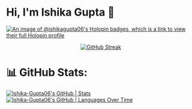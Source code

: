 # Hi, I'm Ishika Gupta 👋      

[![An image of @ishikagupta06's Holopin badges, which is a link to view their full Holopin profile](https://holopin.me/ishikagupta06)](https://holopin.io/@ishikagupta06)

<div align=center>
  <a href="https://git.io/streak-stats"><img src="https://streak-stats.demolab.com?user=Ishika-Gupta06&theme=garden&hide_border=true&date_format=M%20j%5B%2C%20Y%5D" alt="GitHub Streak" /></a>
 
</div>

# 📊 GitHub Stats:
[![Ishika-Gupta06's GitHub | Stats](https://stats.quira.sh/Ishika-Gupta06/github?theme=dark)](https://quira.sh?utm_source=widgets&utm_campaign=Ishika-Gupta06)
[![Ishika-Gupta06's GitHub | Languages Over Time](https://stats.quira.sh/Ishika-Gupta06/languages-over-time?theme=dark)](https://quira.sh?utm_source=widgets&utm_campaign=Ishika-Gupta06)
